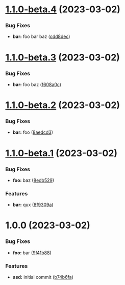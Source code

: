 # [1.1.0-beta.4](https://github.com/kijewskimateusz/semantic/compare/v1.1.0-beta.3...v1.1.0-beta.4) (2023-03-02)


### Bug Fixes

* **bar:** foo bar baz ([cdd8dec](https://github.com/kijewskimateusz/semantic/commit/cdd8decd67d20def74dcf3f1eeecf0493dc67390))

# [1.1.0-beta.3](https://github.com/kijewskimateusz/semantic/compare/v1.1.0-beta.2...v1.1.0-beta.3) (2023-03-02)


### Bug Fixes

* **bar:** foo baz ([f608a0c](https://github.com/kijewskimateusz/semantic/commit/f608a0cf630389f2a9eb9e4eefec81ddee1eb8f4))

# [1.1.0-beta.2](https://github.com/kijewskimateusz/semantic/compare/v1.1.0-beta.1...v1.1.0-beta.2) (2023-03-02)


### Bug Fixes

* **bar:** foo ([8aedcd3](https://github.com/kijewskimateusz/semantic/commit/8aedcd39d3e18b3d0eae808c45068e93230cf4ad))

# [1.1.0-beta.1](https://github.com/kijewskimateusz/semantic/compare/v1.0.0...v1.1.0-beta.1) (2023-03-02)


### Bug Fixes

* **foo:** baz ([8edb529](https://github.com/kijewskimateusz/semantic/commit/8edb5299fe27632a5703f20d15919f3f152e57cb))


### Features

* **bar:** qux ([8f9309a](https://github.com/kijewskimateusz/semantic/commit/8f9309a6cf5ba81d6349e62e096696852279e6eb))

# 1.0.0 (2023-03-02)


### Bug Fixes

* **foo:** bar ([9f41b88](https://github.com/kijewskimateusz/semantic/commit/9f41b8850afa85c545d20f206b5c100a4fbc1fe1))


### Features

* **asd:** initial commit ([b74b6fa](https://github.com/kijewskimateusz/semantic/commit/b74b6fa388575f06af5069b96df4d43bd31ce575))
